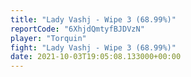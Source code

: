 ```yaml
---
title: "Lady Vashj - Wipe 3 (68.99%)"
reportCode: "6XhjdQmtyfBJDVzN"
player: "Torquin"
fight: "Lady Vashj - Wipe 3 (68.99%)"
date: 2021-10-03T19:05:08.133000+00:00
---
```

